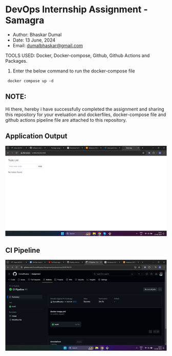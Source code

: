 # DevOps Internship Assignment - Samagra

* Author: Bhaskar Dumal
* Date: 13 June, 2024
* Email: dumalbhaskar@gmail.com

TOOLS USED: Docker, Docker-compose, Github, Github Actions and Packages.

1. Enter the below command to run the docker-compose file
```shell
 docker compose up -d
```  

## NOTE: 
Hi there, hereby i have successfully completed the assignment and sharing this repository for your eveluation
and dockerfiles, docker-compose file and github actions pipeline file are attached to this repository.

## Application Output
![output](output.png)

## CI Pipeline
![ci pipeline](ci.png)
